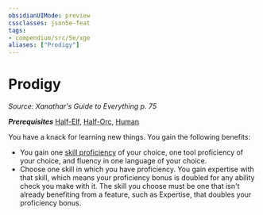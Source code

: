 ```yaml
---
obsidianUIMode: preview
cssclasses: json5e-feat
tags:
- compendium/src/5e/xge
aliases: ["Prodigy"]
---
```

# Prodigy
*Source: Xanathar's Guide to Everything p. 75*  

***Prerequisites*** [Half-Elf](../races/half-elf.md#), [Half-Orc](../races/half-orc.md#), [Human](../races/human.md#)

You have a knack for learning new things. You gain the following benefits:

- You gain one [skill proficiency](skills.md#) of your choice, one tool proficiency of your choice, and fluency in one language of your choice.  
- Choose one skill in which you have proficiency. You gain expertise with that skill, which means your proficiency bonus is doubled for any ability check you make with it. The skill you choose must be one that isn't already benefiting from a feature, such as Expertise, that doubles your proficiency bonus.